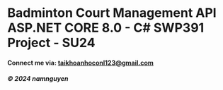 
# Badminton Court Management API ASP.NET CORE 8.0 - C# SWP391 Project - SU24

#### Connect me via: taikhoanhoconl123@gmail.com

##### &#169; 2024 namnguyen
